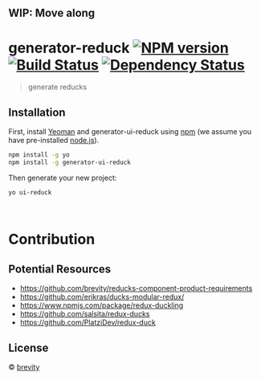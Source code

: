 WIP: Move along
----------------

generator-reduck [![NPM version][npm-image]][npm-url] [![Build Status][travis-image]][travis-url] [![Dependency Status][daviddm-image]][daviddm-url]
===================

> generate reducks

## Installation

First, install [Yeoman](http://yeoman.io) and generator-ui-reduck using [npm](https://www.npmjs.com/) (we assume you have pre-installed [node.js](https://nodejs.org/)).

```bash
npm install -g yo
npm install -g generator-ui-reduck
```

Then generate your new project:

```bash
yo ui-reduck
```

## 

```

```

Contribution
=================

Potential Resources
------------------
- https://github.com/brevity/reducks-component-product-requirements
- https://github.com/erikras/ducks-modular-redux/
- https://www.npmjs.com/package/redux-duckling
- https://github.com/salsita/redux-ducks
- https://github.com/PlatziDev/redux-duck


## License

 © [brevity]()


[npm-image]: https://badge.fury.io/js/generator-reduck.svg
[npm-url]: https://npmjs.org/package/generator-reduck
[travis-image]: https://travis-ci.org/brevity/generator-reduck.svg?branch=master
[travis-url]: https://travis-ci.org/brevity/generator-reduck
[daviddm-image]: https://david-dm.org/brevity/generator-reduck.svg?theme=shields.io
[daviddm-url]: https://david-dm.org/brevity/generator-reduck
